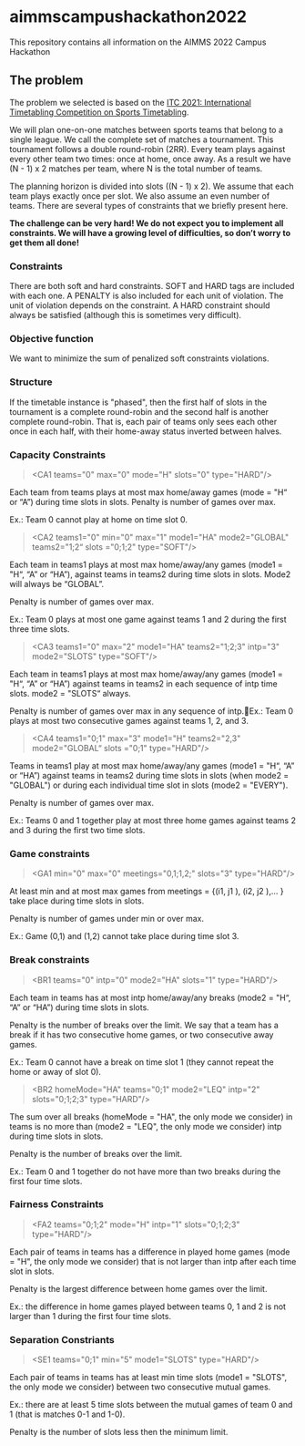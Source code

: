 # aimmscampushackathon2022

This repository contains all information on the AIMMS 2022 Campus Hackathon

## The problem

The problem we selected is based on the [ITC 2021: International Timetabling Competition on Sports Timetabling](https://www.sportscheduling.ugent.be/ITC2021/index.php).

We will plan one-on-one matches between sports teams that belong to a single league. We call the complete set of matches a tournament. This tournament follows a double round-robin (2RR). Every team plays against every other team two times: once at home, once away. As a result we have (N - 1) x 2 matches per team, where N is the total number of teams.

The planning horizon is divided into slots ((N - 1) x 2). We assume that each team plays exactly once per slot. We also assume an even number of teams.
There are several types of constraints that we briefly present here. 

**The challenge can be very hard! We do not expect you to implement all constraints. We will have a growing level of difficulties, so don’t worry to get them all done!**

### Constraints

There are both soft and hard constraints. SOFT and HARD tags are included with each one. A PENALTY is also included for each unit of violation. The unit of violation depends on the constraint. A HARD constraint should always be satisfied (although this is sometimes very difficult).

### Objective function

We want to minimize the sum of penalized soft constraints violations.

### Structure

If the timetable instance is "phased", then the first half of slots in the tournament is a complete round-robin and the second half is another complete round-robin. That is, each pair of teams only sees each other once in each half, with their home-away status inverted between halves.

### Capacity Constraints

> \<CA1 teams="0" max="0" mode="H" slots="0" type="HARD"/>

Each team from teams plays at most max home/away games (mode = "H“ or “A”) during time slots in slots. Penalty is number of games over max.

Ex.: Team 0 cannot play at home on time slot 0.


> \<CA2 teams1="0" min="0" max="1" mode1="HA" mode2="GLOBAL" teams2="1;2“ slots ="0;1;2" type="SOFT"/>

Each team in teams1 plays at most max home/away/any games (mode1 = "H“, “A” or “HA”), against teams in teams2 during time slots in slots. Mode2 will always be “GLOBAL”.

Penalty is number of games over max.

Ex.: Team 0 plays at most one game against teams 1 and 2 during the first three time slots. 

> \<CA3 teams1="0" max="2" mode1="HA" teams2="1;2;3" intp="3" mode2="SLOTS" type="SOFT"/>

Each team in teams1 plays at most max home/away/any games (mode1 = "H“, “A” or “HA”) against teams in teams2 in each sequence of intp time slots. mode2 = "SLOTS“ always.

Penalty is number of games over max in any sequence of intp.Ex.: Team 0 plays at most two consecutive games against teams 1, 2, and 3. 

> \<CA4 teams1="0;1" max="3" mode1="H" teams2="2,3" mode2="GLOBAL“ slots ="0;1" type="HARD"/> 
 
Teams in teams1 play at most max home/away/any games (mode1 = "H“, “A” or “HA”) against teams in teams2 during time slots in slots (when mode2 = "GLOBAL") or during each individual time slot in slots (mode2 = "EVERY").

Penalty is number of games over max.

Ex.: Teams 0 and 1 together play at most three home games against teams 2 and 3 during the first two time slots. 

### Game constraints

> \<GA1 min="0" max="0" meetings="0,1;1,2;" slots="3" type="HARD"/>

At least min and at most max games from meetings = {(i1, j1 ), (i2, j2 ),… } take place during time slots in slots.

Penalty is number of games under min or over max.

Ex.: Game (0,1) and (1,2) cannot take place during time slot 3. 

### Break constraints

> \<BR1 teams="0" intp="0" mode2="HA" slots="1" type="HARD"/>

Each team in teams has at most intp home/away/any breaks (mode2 = "H“, “A” or “HA”) during time slots in slots. 

Penalty is the number of breaks over the limit. We say that a team has a break if it has two consecutive home games, or two consecutive away games.

Ex.: Team 0 cannot have a break on time slot 1 (they cannot repeat the home or away of slot 0).

> \<BR2 homeMode="HA" teams="0;1" mode2="LEQ" intp="2" slots="0;1;2;3" type="HARD"/>

The sum over all breaks (homeMode = "HA", the only mode we consider) in teams is no more than (mode2 = "LEQ", the only mode we consider) intp during time slots in slots. 

Penalty is the number of breaks over the limit.

Ex.: Team 0 and 1 together do not have more than two breaks during the first four time slots. 

### Fairness Constraints

> \<FA2 teams="0;1;2" mode="H" intp="1" slots="0;1;2;3" type="HARD"/>

Each pair of teams in teams has a difference in played home games (mode = "H", the only mode we consider) that is not larger than intp after each time slot in slots.

Penalty is the largest difference between home games over the limit.

Ex.: the difference in home games played between teams 0, 1 and 2 is not larger than 1 during the first four time slots.

### Separation Constriants

> \<SE1 teams="0;1" min="5" mode1="SLOTS" type="HARD"/>

Each pair of teams in teams has at least min time slots (mode1 = "SLOTS", the only mode we consider) between two consecutive mutual games. 

Ex.: there are at least 5 time slots between the mutual games of team 0 and 1 (that is matches 0-1 and 1-0). 

Penalty is the number of slots less then the minimum limit.
